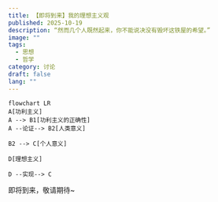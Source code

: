 ```yaml
---
title: 【即将到来】我的理想主义观
published: 2025-10-19
description: “然而几个人既然起来，你不能说决没有毁坏这铁屋的希望。”
image: ""
tags:
  - 思想
  - 哲学
category: 讨论
draft: false
lang: ""
---
```


```mermaid
flowchart LR
A[功利主义]
A --> B1[功利主义的正确性]
A --论证--> B2[人类意义]

B2 --> C[个人意义]

D[理想主义]

D --实现--> C
```
即将到来，敬请期待~